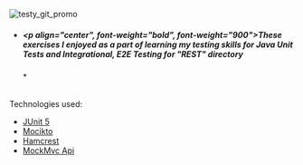 
![testy_git_promo](https://user-images.githubusercontent.com/85828070/167006209-c2522fc7-0fe6-4acc-9547-6b3b29e9b2b0.jpg)


* *<h5><p align="center", font-weight="bold", font-weight="900">These exercises I enjoyed as a part of learning my testing skills for Java Unit Tests and Integrational, E2E Testing for "REST" directory</p></h5>* *
<br>
Technologies used:

 * [JUnit 5](https://junit.org/junit5/) <br>
 * [Mocikto](https://site.mockito.org/)<br>
 * [Hamcrest](http://hamcrest.org/)<br>
 * [MockMvc Api](https://docs.spring.io/spring-framework/docs/current/javadoc-api/org/springframework/test/web/servlet/MockMvc.html)












